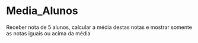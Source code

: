 # Media_Alunos
 Receber nota de 5 alunos, calcular a média destas notas e mostrar somente as notas iguais ou acima da média

